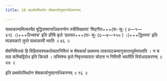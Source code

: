 ```yaml
---
title: 16 प्रथमोपस्थितेन शेषकार्यानुष्ठानाधिकरणम्

---
```


याथाकाम्यमित्यस्यैव बुद्धिसामानाधिकरण्येन स्त्रीविवक्षायां ‘षिद्गौरा+++(पा॰ सू॰ ( ४—१—४१) ।)+++दिभ्यश्च’ इति ङीषि कृते ‘हलस्त+++(पा॰ सू॰ (६—४—१५० ) ।)+++द्धितस्य’ इति ष्यङ्यकारे लुप्ते याथाकामी भवति ॥ ४६ ॥

शेषनिमित्तकं हि विहितावश्यकर्तव्यतानिमित्तं च शेषकार्थं प्रथमस्य तावत्पाठक्रमानुसारात्पूर्वमापतति । न च तदा कश्चिद्विरोध इति क्रियते । तस्मिंश्च कृते निवृत्तव्यापारा चोदना न निमित्ती भवतीति विरोधादकरणम् ॥ ४७ ॥

इति प्रथमोपस्थितेन शेषकार्यानुष्ठानाधिकरणम् ॥ १६ ॥
